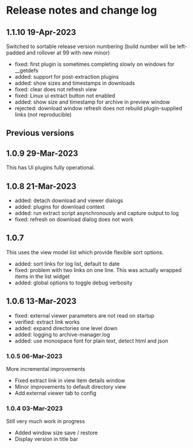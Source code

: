 # Release notes and change log

## 1.1.10 19-Apr-2023

Switched to sortable release version numbering
(build number will be left-padded and rollover at 99 with new minor)

- fixed: first plugin is sometimes completing slowly on windows for __getdefs
- added: support for post-extraction plugins
- added: show sizes and timestamps in downloads
- fixed: clear does not refresh view
- fixed: Linux ui extract button not enabled
- added: show size and timestamp for archive in preview window
- rejected: download window refresh does not rebuild plugin-supplied links (not reproducible)


## Previous versions

## 1.0.9 29-Mar-2023

This has UI plugins fully operational.

## 1.0.8 21-Mar-2023

- added: detach download and viewer dialogs
- added: plugins for download context
- added: run extract script asynchronously and capture output to log
- fixed: refresh on download dialog does not work

## 1.0.7

This uses the view model list which provide flexible sort options.

- added: sort links for log list, default to date
- fixed: problem with two links on one line. This was actually wrapped items in the list widget
- added: global options to toggle debug verbosity

## 1.0.6 13-Mar-2023

- fixed: external viewer parameters are not read on startup
- verified: extract link works
- added: expand directories one level down
- added: logging to archive-manager.log
- added: use monospace font for plain text, detect html and json

### 1.0.5 06-Mar-2023
More incremental improvements
 - Fixed extract link in view item details window
 - Minor improvements to default directory view
 - Add external viewer tab to config

### 1.0.4 03-Mar-2023
Still very much work in progress
 - Added window size save / restore
 - Display version in title bar

